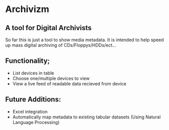 # Archivizm
## A tool for Digital Archivists 

So far this is just a tool to show media metadata. 
It is intended to help speed up mass digital archiving of CDs/Floppys/HDDs/ect...


## Functionality;
  - List devices in table
  - Choose one/multiple devices to view
  - View a live feed of readable data recieved from device

## Future Additions:
   - Excel integration
   - Automatically map metadata to existing tabular datasets (Using Natural Language Processing)
     




